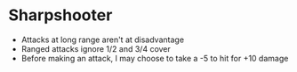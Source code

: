 # Sharpshooter

* Attacks at long range aren't at disadvantage
* Ranged attacks ignore 1/2 and 3/4 cover
* Before making an attack, I may choose to take a -5 to hit for +10 damage